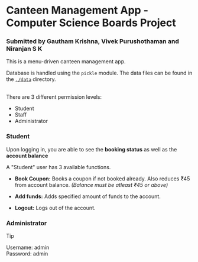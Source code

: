 # Canteen Management App - Computer Science Boards Project

### Submitted by Gautham Krishna, Vivek Purushothaman and Niranjan S K

This is a menu-driven canteen management app. 

Database is handled using the `pickle` module. The data files can be found in the [`./data`]("https://github.com/niranjanskumaar/csprjct/tree/main/data") directory.

\
There are 3 different permission levels:

- Student
- Staff
- Administrator


### Student

Upon logging in, you are able to see the **booking status** as well as the **account balance**

A "Student" user has 3 available functions.

- **Book Coupon:** Books a coupon if not booked already. Also reduces ₹45 from account balance. *(Balance must be atleast ₹45 or above)*

- **Add funds:** Adds specified amount of funds to the account.
- **Logout:** Logs out of the account.

### Administrator

> [!TIP] 
> Username: admin  
Password: admin


